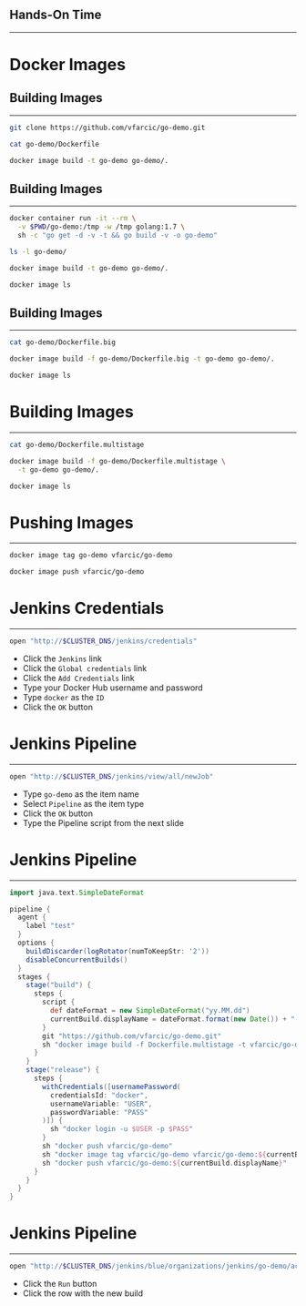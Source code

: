 ## Hands-On Time

---

# Docker Images


## Building Images

---

```bash
git clone https://github.com/vfarcic/go-demo.git

cat go-demo/Dockerfile

docker image build -t go-demo go-demo/.
```


## Building Images

---

```bash
docker container run -it --rm \
  -v $PWD/go-demo:/tmp -w /tmp golang:1.7 \
  sh -c "go get -d -v -t && go build -v -o go-demo"

ls -l go-demo/

docker image build -t go-demo go-demo/.

docker image ls
```


## Building Images

---

```bash
cat go-demo/Dockerfile.big

docker image build -f go-demo/Dockerfile.big -t go-demo go-demo/.

docker image ls
```


# Building Images

---

```bash
cat go-demo/Dockerfile.multistage

docker image build -f go-demo/Dockerfile.multistage \
  -t go-demo go-demo/.

docker image ls
```


# Pushing Images

---

```bash
docker image tag go-demo vfarcic/go-demo

docker image push vfarcic/go-demo
```


# Jenkins Credentials

---

```bash
open "http://$CLUSTER_DNS/jenkins/credentials"
```

* Click the `Jenkins` link
* Click the `Global credentials` link
* Click the `Add Credentials` link
* Type your Docker Hub username and password
* Type `docker` as the `ID`
* Click the `OK` button


# Jenkins Pipeline

---

```bash
open "http://$CLUSTER_DNS/jenkins/view/all/newJob"
```

* Type `go-demo` as the item name
* Select `Pipeline` as the item type
* Click the `OK` button
* Type the Pipeline script from the next slide


# Jenkins Pipeline

---

```groovy
import java.text.SimpleDateFormat

pipeline {
  agent {
    label "test"
  }
  options {
    buildDiscarder(logRotator(numToKeepStr: '2'))
    disableConcurrentBuilds()
  }
  stages {
    stage("build") {
      steps {
        script {
          def dateFormat = new SimpleDateFormat("yy.MM.dd")
          currentBuild.displayName = dateFormat.format(new Date()) + "-" + env.BUILD_NUMBER
        }
        git "https://github.com/vfarcic/go-demo.git"
        sh "docker image build -f Dockerfile.multistage -t vfarcic/go-demo ."
      }
    }
    stage("release") {
      steps {
        withCredentials([usernamePassword(
          credentialsId: "docker",
          usernameVariable: "USER",
          passwordVariable: "PASS"
        )]) {
          sh "docker login -u $USER -p $PASS"
        }
        sh "docker push vfarcic/go-demo"
        sh "docker image tag vfarcic/go-demo vfarcic/go-demo:${currentBuild.displayName}"
        sh "docker push vfarcic/go-demo:${currentBuild.displayName}"
      }
    }
  }
}
```


# Jenkins Pipeline

---

```bash
open "http://$CLUSTER_DNS/jenkins/blue/organizations/jenkins/go-demo/activity"
```

* Click the `Run` button
* Click the row with the new build

